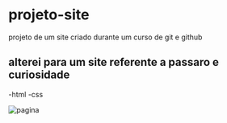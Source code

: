 # projeto-site
 projeto de um site criado durante um curso de git e github
 ## alterei para um site referente a passaro e curiosidade
 -html
 -css

![pagina](https://github.com/dorffdaniel/projeto-site/assets/157518994/1753d99b-643f-4883-8c40-9ff996eb4957)
